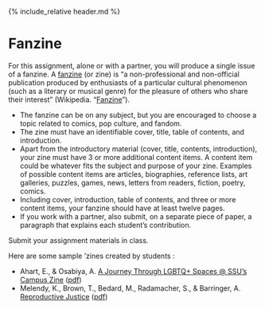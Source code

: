 {% include_relative header.md %}

# Fanzine

For this assignment, alone or with a partner, you will produce a single issue of a fanzine. A [fanzine](https://en.wikipedia.org/wiki/Fanzine) (or zine) is “a non-professional and non-official publication produced by enthusiasts of a particular cultural phenomenon (such as a literary or musical genre) for the pleasure of others who share their interest” (Wikipedia. “[Fanzine](https://en.wikipedia.org/wiki/Fanzine)”).

- The fanzine can be on any subject, but you are encouraged to choose a topic related to comics, pop culture, and fandom.
- The zine must have an identifiable cover, title, table of contents, and introduction.
- Apart from the introductory material (cover, title, contents, introduction), your zine must have 3 or more additional content items. A content item could be whatever fits the subject and purpose of your zine. Examples of possible content items are articles, biographies, reference lists, art galleries, puzzles, games, news, letters from readers, fiction, poetry, comics.
- Including cover, introduction, table of contents, and three or more content items, your fanzine should have at least twelve pages.
- If you work with a partner, also submit, on a separate piece of paper, a paragraph that explains each student’s contribution.

Submit your assignment materials in class.

Here are some sample ’zines created by students :

- Ahart, E., & Osabiya, A. [A Journey Through LGBTQ+ Spaces @ SSU’s Campus Zine](https://libguides.salemstate.edu/zines/studentzines) ([pdf](https://libguides.salemstate.edu/ld.php?content_id=72532203))
- Melendy, K., Brown, T., Bedard, M., Radamacher, S., & Barringer, A. [Reproductive Justice](https://simmons.access.preservica.com/uncategorized/IO_9705b97a-e5f0-4f81-95b3-10a1450588ee/) ([pdf](https://simmons.access.preservica.com/download/file/IO_9705b97a-e5f0-4f81-95b3-10a1450588ee))
